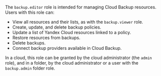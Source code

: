 The `backup.editor` role is intended for managing Cloud Backup resources. Users with this role can:

* View all resources and their lists, as with the `backup.viewer` role.
* Create, update, and delete backup policies.
* Update a list of Yandex Cloud resources linked to a policy.
* Restore resources from backups.
* Delete backups.
* Connect backup providers available in Cloud Backup.

In a cloud, this role can be granted by the cloud administrator (the `admin` role), and in a folder, by the cloud administrator or a user with the `backup.admin` folder role.